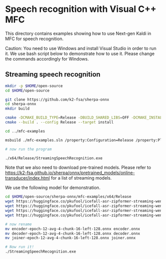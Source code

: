 # Speech recognition with Visual C++ MFC

This directory contains examples showing how to use Next-gen Kaldi in MFC
for speech recognition.

Caution: You need to use Windows and install Visual Studio in order to run it.
We use bash script below to demonstrate how to use it. Please change
the commands accordingly for Windows.

## Streaming speech recognition

```bash
mkdir -p $HOME/open-source
cd $HOME/open-source

git clone https://github.com/k2-fsa/sherpa-onnx
cd sherpa-onnx
mkdir build

cmake -DCMAKE_BUILD_TYPE=Release -DBUILD_SHARED_LIBS=OFF -DCMAKE_INSTALL_PREFIX=./install ..
cmake --build . --config Release --target install

cd ../mfc-examples

msbuild ./mfc-examples.sln /property:Configuration=Release /property:Platform=x64

# now run the program

./x64/Release/StreamingSpeechRecognition.exe
```

Note that we also need to download pre-trained models. Please
refer to https://k2-fsa.github.io/sherpa/onnx/pretrained_models/online-transducer/index.html
for a list of streaming models.

We use the following model for demonstration.

```bash
cd $HOME/open-source/sherpa-onnx/mfc-examples/x64/Release
wget https://huggingface.co/pkufool/icefall-asr-zipformer-streaming-wenetspeech-20230615/resolve/main/exp/encoder-epoch-12-avg-4-chunk-16-left-128.onnx
wget https://huggingface.co/pkufool/icefall-asr-zipformer-streaming-wenetspeech-20230615/resolve/main/exp/decoder-epoch-12-avg-4-chunk-16-left-128.onnx
wget https://huggingface.co/pkufool/icefall-asr-zipformer-streaming-wenetspeech-20230615/resolve/main/exp/joiner-epoch-12-avg-4-chunk-16-left-128.onnx
wget https://huggingface.co/pkufool/icefall-asr-zipformer-streaming-wenetspeech-20230615/resolve/main/data/lang_char/tokens.txt

# now rename
mv encoder-epoch-12-avg-4-chunk-16-left-128.onnx encoder.onnx
mv decoder-epoch-12-avg-4-chunk-16-left-128.onnx decoder.onnx
mv joiner-epoch-12-avg-4-chunk-16-left-128.onnx joiner.onnx

# Now run it!
./StreamingSpeechRecognition.exe
```
